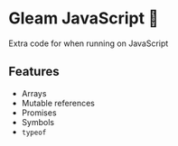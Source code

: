 # Gleam JavaScript 🌼

Extra code for when running on JavaScript 

## Features

- Arrays
- Mutable references
- Promises
- Symbols
- `typeof`
